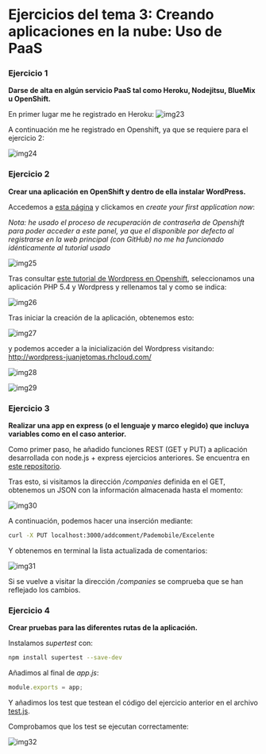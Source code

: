 # Ejercicios del tema 3: Creando aplicaciones en la nube: Uso de PaaS
### Ejercicio 1
**Darse de alta en algún servicio PaaS tal como Heroku, Nodejitsu, BlueMix u OpenShift.**

En primer lugar me he registrado en Heroku:
![img23](Capturas/imagen23.png)

A continuación me he registrado en Openshift, ya que se requiere para el ejercicio 2:

![img24](Capturas/imagen24.png)

### Ejercicio 2
**Crear una aplicación en OpenShift y dentro de ella instalar WordPress.**

Accedemos a [esta página](https://openshift.redhat.com/app/console/applications) y clickamos en _create your first application now_:

_Nota: he usado el proceso de recuperación de contraseña de Openshift para poder acceder a este panel, ya que el disponible por defecto al registrarse en la web principal (con GitHub) no me ha funcionado idénticamente al tutorial usado_

![img25](Capturas/imagen25.png)

Tras consultar [este tutorial de Wordpress en Openshift](https://github.com/openshift/wordpress-example), seleccionamos una aplicación PHP 5.4 y Wordpress y rellenamos tal y como se indica:

![img26](Capturas/imagen26.png)

Tras iniciar la creación de la aplicación, obtenemos esto:

![img27](Capturas/imagen27.png)

y podemos acceder a la inicialización del Wordpress visitando: http://wordpress-juanjetomas.rhcloud.com/

![img28](Capturas/imagen28.png)

![img29](Capturas/imagen29.png)

### Ejercicio 3
**Realizar una app en express (o el lenguaje y marco elegido) que incluya variables como en el caso anterior.**

Como primer paso, he añadido funciones REST (GET y PUT) a aplicación desarrollada con node.js + express ejercicios anteriores. Se encuentra en [este repositorio](https://github.com/juanjetomas/Nodejs-Sample).

Tras esto, si visitamos la dirección _/companies_ definida en el GET, obtenemos un JSON con la información almacenada hasta el momento:

![img30](Capturas/imagen30.png)

A continuación, podemos hacer una inserción mediante:
```bash
curl -X PUT localhost:3000/addcomment/Pademobile/Excelente
```
Y obtenemos en terminal la lista actualizada de comentarios:

![img31](Capturas/imagen31.png)

Si se vuelve a visitar la dirección _/companies_ se comprueba que se han reflejado los cambios.

### Ejercicio 4
**Crear pruebas para las diferentes rutas de la aplicación.**

Instalamos _supertest_ con:
```bash
npm install supertest --save-dev
```
Añadimos al final de _app.js_:
```javascript
module.exports = app;
```
Y añadimos los test que testean el código del ejercicio anterior en el archivo [test.js](https://github.com/juanjetomas/Nodejs-Sample/blob/master/tests/tests.js).

Comprobamos que los test se ejecutan correctamente:

![img32](Capturas/imagen32.png)
